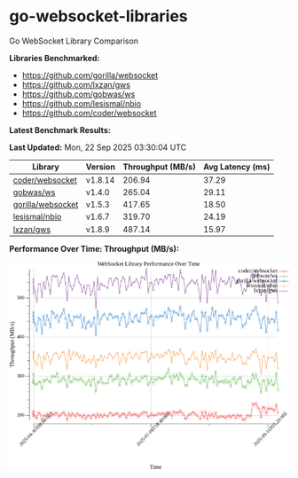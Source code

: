 # go-websocket-libraries

Go WebSocket Library Comparison

**Libraries Benchmarked:**

- https://github.com/gorilla/websocket
- https://github.com/lxzan/gws
- https://github.com/gobwas/ws
- https://github.com/lesismal/nbio
- https://github.com/coder/websocket

**Latest Benchmark Results:**

<!-- BENCHMARK_TABLE_START -->
**Last Updated:** Mon, 22 Sep 2025 03:30:04 UTC

| Library                                         | Version         | Throughput (MB/s) | Avg Latency (ms) |
| ----------------------------------------------- | --------------- | ----------------- | ---------------- |
| [coder/websocket](https://github.com/coder/websocket) | v1.8.14 | 206.94 | 37.29 |
| [gobwas/ws](https://github.com/gobwas/ws) | v1.4.0 | 265.04 | 29.11 |
| [gorilla/websocket](https://github.com/gorilla/websocket) | v1.5.3 | 417.65 | 18.50 |
| [lesismal/nbio](https://github.com/lesismal/nbio) | v1.6.7 | 319.70 | 24.19 |
| [lxzan/gws](https://github.com/lxzan/gws) | v1.8.9 | 487.14 | 15.97 |
<!-- BENCHMARK_TABLE_END -->

**Performance Over Time: Throughput (MB/s):**

![Benchmark Performance Graph](benchmark_performance.png)